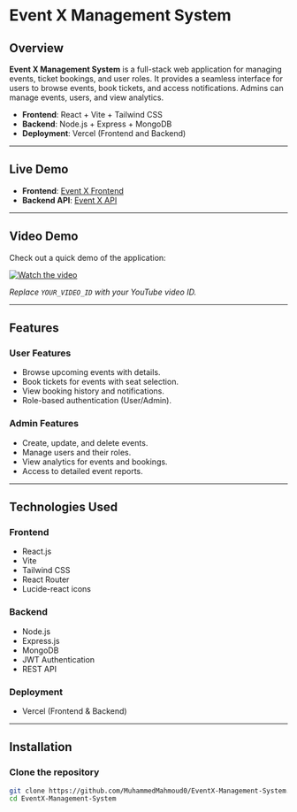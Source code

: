 # Event X Management System

## Overview
**Event X Management System** is a full-stack web application for managing events, ticket bookings, and user roles. It provides a seamless interface for users to browse events, book tickets, and access notifications. Admins can manage events, users, and view analytics.

- **Frontend**: React + Vite + Tailwind CSS  
- **Backend**: Node.js + Express + MongoDB  
- **Deployment**: Vercel (Frontend and Backend)

---

## Live Demo
- **Frontend**: [Event X Frontend](https://event-x-management-project-isy9-qqvyguln5.vercel.app)  
- **Backend API**: [Event X API](https://event-x-management-project.vercel.app/api)  

---

## Video Demo
Check out a quick demo of the application:

[![Watch the video](https://img.youtube.com/vi/YOUR_VIDEO_ID/0.jpg)](https://youtu.be/YOUR_VIDEO_ID)

*Replace `YOUR_VIDEO_ID` with your YouTube video ID.*

---

## Features

### User Features
- Browse upcoming events with details.
- Book tickets for events with seat selection.
- View booking history and notifications.
- Role-based authentication (User/Admin).

### Admin Features
- Create, update, and delete events.
- Manage users and their roles.
- View analytics for events and bookings.
- Access to detailed event reports.

---

## Technologies Used
### Frontend
- React.js
- Vite
- Tailwind CSS
- React Router
- Lucide-react icons

### Backend
- Node.js
- Express.js
- MongoDB
- JWT Authentication
- REST API

### Deployment
- Vercel (Frontend & Backend)

---

## Installation

### Clone the repository
```bash
git clone https://github.com/MuhammedMahmoud0/EventX-Management-System.git
cd EventX-Management-System
